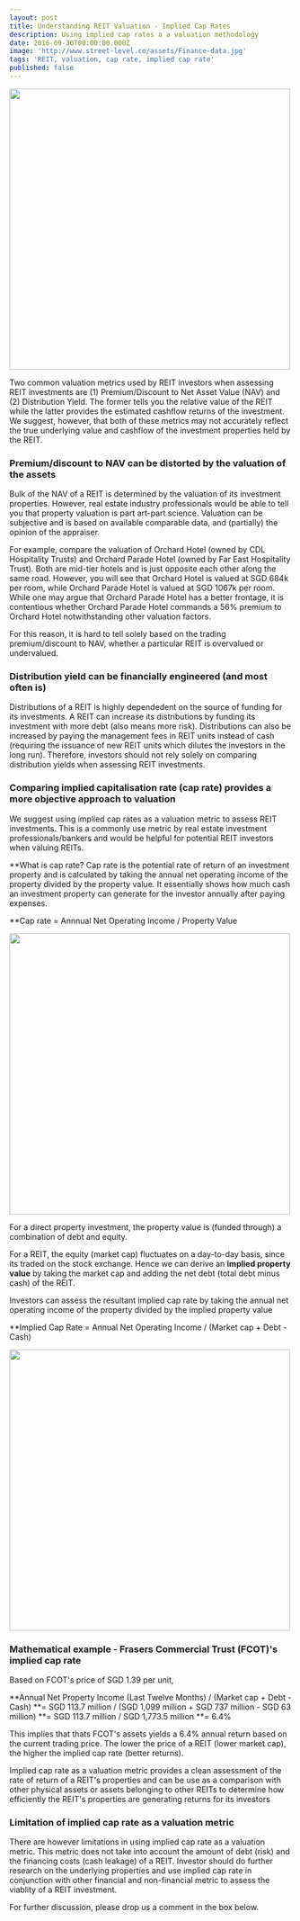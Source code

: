 ```yaml
---
layout: post
title: Understanding REIT Valuation - Implied Cap Rates
description: Using implied cap rates a a valuation methodology
date: 2016-09-30T00:00:00.000Z
image: 'http://www.street-level.co/assets/Finance-data.jpg'
tags: 'REIT, valuation, cap rate, implied cap rate'
published: false
---
```


<img src="http://www.street-level.co/assets/Finance-data.jpg" width="500px"><br>

Two common valuation metrics used by REIT investors when assessing REIT investments are (1) Premium/Discount to Net Asset Value (NAV) and (2) Distribution Yield.  The former tells you the relative value of the REIT while the latter provides the estimated cashflow returns of the investment.  We suggest, however, that both of these metrics may not accurately reflect the true underlying value and cashflow of the investment properties held by the REIT. <!--more-->

### Premium/discount to NAV can be distorted by the valuation of the assets
Bulk of the NAV of a REIT is determined by the valuation of its investment properties.  However, real estate industry professionals would be able to tell you that property valuation is part art-part science.  Valuation can be subjective and is based on available comparable data, and (partially) the opinion of the appraiser.

For example, compare the valuation of Orchard Hotel (owned by CDL Hospitality Trusts) and Orchard Parade Hotel (owned by Far East Hospitality Trust).  Both are mid-tier hotels and is just opposite each other along the same road.  However, you will see that Orchard Hotel is valued at SGD 684k per room, while Orchard Parade Hotel is valued at SGD 1067k per room.  While one may argue that Orchard Parade Hotel has a better frontage, it is contentious whether Orchard Parade Hotel commands a 56% premium to Orchard Hotel notwithstanding other valuation factors. 

For this reason, it is hard to tell solely based on the trading premium/discount to NAV, whether a particular REIT is overvalued or undervalued. 

### Distribution yield can be financially engineered (and most often is)
Distributions of a REIT is highly dependedent on the source of funding for its investments. A REIT can increase its distributions by funding its investment with more debt (also means more risk).  Distributions can also be increased by paying the management fees in REIT units instead of cash (requiring the issuance of new REIT units which dilutes the investors in the long run).  Therefore, investors should not rely solely on comparing distribution yields when assessing REIT investments. 

### Comparing implied capitalisation rate (cap rate) provides a more objective approach to valuation
We suggest using implied cap rates as a valuation metric to assess REIT investments.  This is a commonly use metric by real estate investment professionals/bankers and would be helpful for potential REIT investors when valuing REITs.

**What is cap rate?
Cap rate is the potential rate of return of an investment property and is calculated by taking the annual net operating income of the property divided by the property value.  It essentially shows how much cash an investment property can generate for the investor annually after paying expenses.

**Cap rate = Annnual Net Operating Income / Property Value 

<img src="http://www.street-level.co/assets/Property-value.png" width="500px"><br>

For a direct property investment, the property value is (funded through) a combination of debt and equity.  

For a REIT, the equity (market cap) fluctuates on a day-to-day basis, since its traded on the stock exchange.  Hence we can derive an **implied property value** by taking the market cap and adding the net debt (total debt minus cash) of the REIT.

Investors can assess the resultant implied cap rate by taking the annual net operating income of the property divided by the implied property value

**Implied Cap Rate = Annual Net Operating Income / (Market cap + Debt - Cash)

<img src="http://www.street-level.co/assets/Implied-property-value.png" width="500px"><br>

### Mathematical example - Frasers Commercial Trust (FCOT)'s implied cap rate

Based on FCOT's price of SGD 1.39 per unit,

**Annual Net Property Income (Last Twelve Months) / (Market cap + Debt - Cash)
**= SGD 113.7 million / (SGD 1,099 million + SGD 737 million - SGD 63 million)
**= SGD 113.7 million / SGD 1,773.5 million 
**= 6.4%

This implies that thats FCOT's assets yields a 6.4% annual return based on the current trading price.  The lower the price of a REIT (lower market cap), the higher the implied cap rate (better returns).  

Implied cap rate as a valuation metric provides a clean assessment of the rate of return of a REIT's properties and can be use as a comparison with other physical assets or assets belonging to other REITs to determine how efficiently the REIT's properties are generating returns for its investors

### Limitation of implied cap rate as a valuation metric
There are however limitations in using implied cap rate as a valuation metric. This metric does not take into account the amount of debt (risk) and the financing costs (cash leakage) of a REIT.  Investor should do further research on the underlying properties and use implied cap rate in conjunction with other financial and non-financial metric to assess the viablity of a REIT investment. 

For further discussion, please drop us a comment in the box below.
